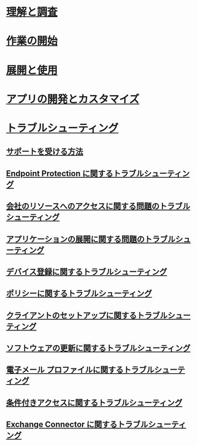 # [理解と調査](/intune/understand-explore/introduction-to-microsoft-intune)
# [作業の開始](/intune/get-started/what-to-know-before-you-start-microsoft-intune)
<!-- # [Plan and Design](/intune/plan-design/ways-to-do-enterprise-mobility) -->
# [展開と使用](/intune/deploy-use/overview-of-device-and-app-lifecycles-in-microsoft-intune)
# [アプリの開発とカスタマイズ](/intune/develop/intune-app-sdk)

# [トラブルシューティング](general-troubleshooting-tips-for-microsoft-intune.md)
## [サポートを受ける方法](how-to-get-support-for-microsoft-intune.md)
## [Endpoint Protection に関するトラブルシューティング](Troubleshoot-Endpoint-Protection-in-microsoft-intune.md)
## [会社のリソースへのアクセスに関する問題のトラブルシューティング](Troubleshoot-company-resource-access-problems-with-microsoft-intune.md)
## [アプリケーションの展開に関する問題のトラブルシューティング](Troubleshoot-app-deployment-problems-in-microsoft-intune.md)
## [デバイス登録に関するトラブルシューティング](troubleshoot-device-enrollment-in-intune.md)
## [ポリシーに関するトラブルシューティング](Troubleshoot-policies-in-microsoft-intune.md)
## [クライアントのセットアップに関するトラブルシューティング](Troubleshoot-client-setup-in-microsoft-intune.md)
## [ソフトウェアの更新に関するトラブルシューティング](Troubleshoot-software-updates-in-microsoft-intune.md)
## [電子メール プロファイルに関するトラブルシューティング](Troubleshoot-email-profiles-in-microsoft-intune.md)
## [条件付きアクセスに関するトラブルシューティング](troubleshoot-conditional-access.md)
## [Exchange Connector に関するトラブルシューティング](troubleshoot-exchange-connector.md)

<!--HONumber=Aug16_HO1-->


